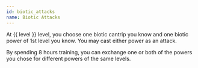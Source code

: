 ```yaml
---
id: biotic_attacks
name: Biotic Attacks
---
```

At {{ level }} level, you choose one biotic cantrip you know and one biotic power of 1st level you know.
You may cast either power as an attack.

By spending 8 hours training, you can exchange one or both of the powers you chose for different powers of the same levels.
